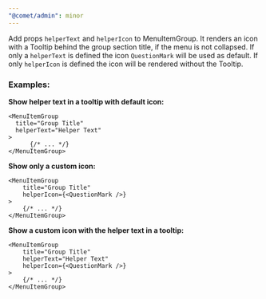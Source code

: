 ```yaml
---
"@comet/admin": minor
---
```


Add props `helperText` and `helperIcon` to MenuItemGroup. It renders an icon with a Tooltip behind the group section title, if the menu is not collapsed. If only a `helperText` is defined the icon `QuestionMark` will be used as default. If only `helperIcon` is defined the icon will be rendered without the Tooltip.

### Examples:
**Show helper text in a tooltip with default icon:**
```tsx
<MenuItemGroup
  title="Group Title"
  helperText="Helper Text"
>
      {/* ... */}
</MenuItemGroup>
```
**Show only a custom icon:**
```tsx
<MenuItemGroup
    title="Group Title"
    helperIcon={<QuestionMark />}
>
    {/* ... */}
</MenuItemGroup>
```
**Show a custom icon with the helper text in a tooltip:**
```tsx
<MenuItemGroup
    title="Group Title"
    helperText="Helper Text"
    helperIcon={<QuestionMark />}
>
    {/* ... */}
</MenuItemGroup>
```
